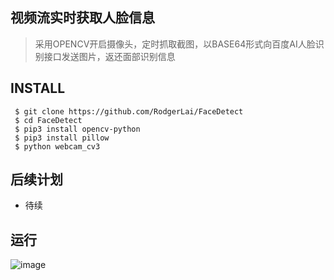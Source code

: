 ## 视频流实时获取人脸信息
> 采用OPENCV开启摄像头，定时抓取截图，以BASE64形式向百度AI人脸识别接口发送图片，返还面部识别信息

## INSTALL
```
 $ git clone https://github.com/RodgerLai/FaceDetect
 $ cd FaceDetect
 $ pip3 install opencv-python
 $ pip3 install pillow
 $ python webcam_cv3

 ```

## 后续计划
 - 待续

## 运行

![image](https://github.com/RodgerLai/FaceDetect/blob/master/doc/console.jpg)
